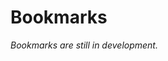 # Bookmarks

*Bookmarks are still in development.*

<!--stackedit_data:
eyJoaXN0b3J5IjpbLTU5OTE4ODE0MywxMzcyMzgzOTc1LC0xMz
kxODE0MDIwLC0xNjk4NDQ1NTAwXX0=
-->